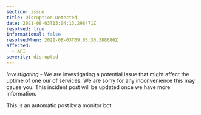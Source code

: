 ```yaml
---
section: issue
title: Disruption Detected
date: 2021-08-03T13:04:13.298471Z
resolved: true
informational: false
resolvedWhen: 2021-08-03T09:05:30.388686Z
affected:
  - API
severity: disrupted
---
```

*Investigating* - We are investigating a potential issue that might affect the uptime of one our of services. We are sorry for any inconvenience this may cause you. This incident post will be updated once we have more information.

This is an automatic post by a monitor bot.
        